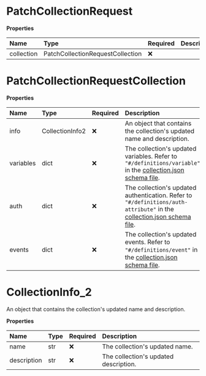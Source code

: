 # PatchCollectionRequest

**Properties**

| Name       | Type                             | Required | Description |
| :--------- | :------------------------------- | :------- | :---------- |
| collection | PatchCollectionRequestCollection | ❌       |             |

# PatchCollectionRequestCollection

**Properties**

| Name      | Type            | Required | Description                                                                                                                                                                                 |
| :-------- | :-------------- | :------- | :------------------------------------------------------------------------------------------------------------------------------------------------------------------------------------------ |
| info      | CollectionInfo2 | ❌       | An object that contains the collection's updated name and description.                                                                                                                      |
| variables | dict            | ❌       | The collection's updated variables. Refer to `"#/definitions/variable"` in the [collection.json schema file](https://schema.postman.com/json/collection/v2.1.0/collection.json).            |
| auth      | dict            | ❌       | The collection's updated authentication. Refer to `"#/definitions/auth-attribute"` in the [collection.json schema file](https://schema.postman.com/json/collection/v2.1.0/collection.json). |
| events    | dict            | ❌       | The collection's updated events. Refer to `"#/definitions/event"` in the [collection.json schema file](https://schema.postman.com/json/collection/v2.1.0/collection.json).                  |

# CollectionInfo_2

An object that contains the collection's updated name and description.

**Properties**

| Name        | Type | Required | Description                           |
| :---------- | :--- | :------- | :------------------------------------ |
| name        | str  | ❌       | The collection's updated name.        |
| description | str  | ❌       | The collection's updated description. |

